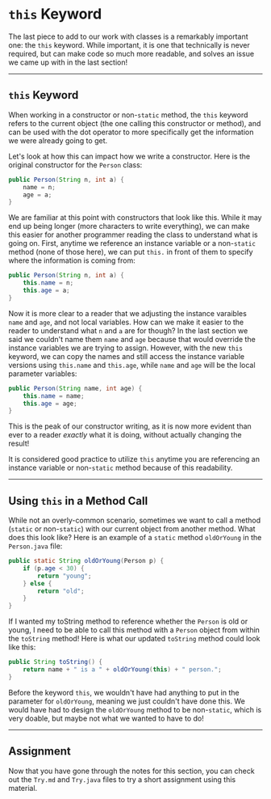 # `this` Keyword

The last piece to add to our work with classes is a remarkably important one: the `this` keyword. While important, it is one that technically is never required, but can make code so much more readable, and solves an issue we came up with in the last section!

---

## `this` Keyword

When working in a constructor or non-`static` method, the `this` keyword refers to the current object (the one calling this constructor or method), and can be used with the dot operator to more specifically get the information we were already going to get.

Let's look at how this can impact how we write a constructor. Here is the original constructor for the `Person` class:

```java
public Person(String n, int a) {
    name = n;
    age = a;
}
```

We are familiar at this point with constructors that look like this. While it may end up being longer (more characters to write everything), we can make this easier for another programmer reading the class to understand what is going on. First, anytime we reference an instance variable or a non-`static` method (none of those here), we can put `this.` in front of them to specify where the information is coming from:

```java
public Person(String n, int a) {
    this.name = n;
    this.age = a;
}
```

Now it is more clear to a reader that we adjusting the instance varaibles `name` and `age`, and not local variables. How can we make it easier to the reader to understand what `n` and `a` are for though? In the last section we said we couldn't name them `name` and `age` because that would override the instance variables we are trying to assign. However, with the new `this` keyword, we can copy the names and still access the instance variable versions using `this.name` and `this.age`, while `name` and `age` will be the local parameter variables:

```java
public Person(String name, int age) {
    this.name = name;
    this.age = age;
}
```

This is the peak of our constructor writing, as it is now more evident than ever to a reader *exactly* what it is doing, without actually changing the result!

It is considered good practice to utilize `this` anytime you are referencing an instance variable or non-`static` method because of this readability.

---

## Using `this` in a Method Call

While not an overly-common scenario, sometimes we want to call a method (`static` or non-`static`) with our current object from another method. What does this look like? Here is an example of a `static` method `oldOrYoung` in the `Person.java` file:

```java
public static String oldOrYoung(Person p) {
    if (p.age < 30) {
        return "young";
    } else {
        return "old";
    }
}
```

If I wanted my toString method to reference whether the `Person` is old or young, I need to be able to call this method with a `Person` object from within the `toString` method! Here is what our updated `toString` method could look like this:

```java
public String toString() {
    return name + " is a " + oldOrYoung(this) + " person.";
}
```

Before the keyword `this`, we wouldn't have had anything to put in the parameter for `oldOrYoung`, meaning we just couldn't have done this. We would have had to design the `oldOrYoung` method to be non-`static`, which is very doable, but maybe not what we wanted to have to do!

---

## Assignment

Now that you have gone through the notes for this section, you can check out the `Try.md` and `Try.java` files to try a short assignment using this material.
